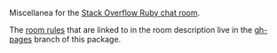 Miscellanea for the [Stack Overflow Ruby chat room][1].

The [room rules][3] that are linked to in the room description live in
the [gh-pages][2] branch of this package.

[1]: http://chat.stackoverflow.com/rooms/44914/ruby-sometimes-on-rails
[2]: https://github.com/wconrad/so_ruby_chat/tree/gh-pages
[3]: http://wconrad.github.io/so_ruby_chat/rules.html
